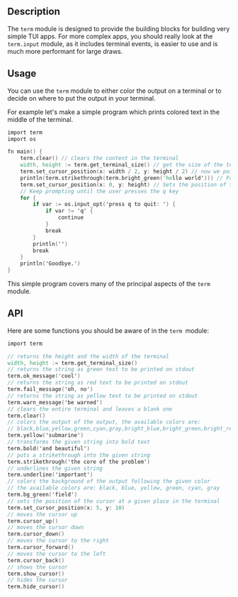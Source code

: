 ## Description

The `term` module is designed to provide the building blocks for building
very simple TUI apps. For more complex apps, you should really look at the
`term.input` module, as it includes terminal events, is easier to use and
is much more performant for large draws.

## Usage

You can use the `term` module to either color the output on a terminal
or to decide on where to put the output in your terminal.

For example let's make a simple program which prints colored text in the middle of the terminal.

```v
import term
import os

fn main() {
	term.clear() // clears the content in the terminal
	width, height := term.get_terminal_size() // get the size of the terminal
	term.set_cursor_position(x: width / 2, y: height / 2) // now we point the cursor to the middle of  the terminal
	println(term.strikethrough(term.bright_green('hello world'))) // Print green text
	term.set_cursor_position(x: 0, y: height) // Sets the position of the cursor to the bottom of the terminal
	// Keep prompting until the user presses the q key
	for {
		if var := os.input_opt('press q to quit: ') {
			if var != 'q' {
				continue
			}
			break
		}
		println('')
		break
	}
	println('Goodbye.')
}
```

This simple program covers many of the principal aspects of the `term ` module.

## API

Here are some functions you should be aware of in the `term `module:

```v oksyntax
import term

// returns the height and the width of the terminal
width, height := term.get_terminal_size()
// returns the string as green text to be printed on stdout
term.ok_message('cool')
// returns the string as red text to be printed on stdout
term.fail_message('oh, no')
// returns the string as yellow text to be printed on stdout
term.warn_message('be warned')
// clears the entire terminal and leaves a blank one
term.clear()
// colors the output of the output, the available colors are:
// black,blue,yellow,green,cyan,gray,bright_blue,bright_green,bright_red,bright_black,bright_cyan
term.yellow('submarine')
// transforms the given string into bold text
term.bold('and beautiful')
// puts a strikethrough into the given string
term.strikethrough('the core of the problem')
// underlines the given string
term.underline('important')
// colors the background of the output following the given color
// the available colors are: black, blue, yellow, green, cyan, gray
term.bg_green('field')
// sets the position of the cursor at a given place in the terminal
term.set_cursor_position(x: 5, y: 10)
// moves the cursor up
term.cursor_up()
// moves the cursor down
term.cursor_down()
// moves the cursor to the right
term.cursor_forward()
// moves the cursor to the left
term.cursor_back()
// shows the cursor
term.show_cursor()
// hides the cursor
term.hide_cursor()
```
